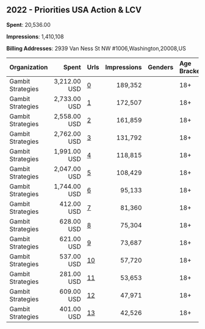 ## 2022 - Priorities USA Action & LCV 
**Spent**: 20,536.00

**Impressions**: 1,410,108

**Billing Addresses**: 2939 Van Ness St NW #1006,Washington,20008,US

|Organization|Spent|Urls|Impressions|Genders|Age Brackets|Country Codes|
|:---|---:|:---|---:|:---|:---|:---|
|Gambit Strategies|3,212.00 USD|[0](https://www.snap.com/political-ads/asset/b1f1a548827a05a97e1f8953b5d408f251ac523444dc81111e8b37c104be8ad5?mediaType=mp4)|189,352||18+|united states|
|Gambit Strategies|2,733.00 USD|[1](https://www.snap.com/political-ads/asset/b1f1a548827a05a97e1f8953b5d408f251ac523444dc81111e8b37c104be8ad5?mediaType=mp4)|172,507||18+|united states|
|Gambit Strategies|2,558.00 USD|[2](https://www.snap.com/political-ads/asset/b1f1a548827a05a97e1f8953b5d408f251ac523444dc81111e8b37c104be8ad5?mediaType=mp4)|161,859||18+|united states|
|Gambit Strategies|2,762.00 USD|[3](https://www.snap.com/political-ads/asset/b1f1a548827a05a97e1f8953b5d408f251ac523444dc81111e8b37c104be8ad5?mediaType=mp4)|131,792||18+|united states|
|Gambit Strategies|1,991.00 USD|[4](https://www.snap.com/political-ads/asset/b1f1a548827a05a97e1f8953b5d408f251ac523444dc81111e8b37c104be8ad5?mediaType=mp4)|118,815||18+|united states|
|Gambit Strategies|2,047.00 USD|[5](https://www.snap.com/political-ads/asset/b1f1a548827a05a97e1f8953b5d408f251ac523444dc81111e8b37c104be8ad5?mediaType=mp4)|108,429||18+|united states|
|Gambit Strategies|1,744.00 USD|[6](https://www.snap.com/political-ads/asset/b1f1a548827a05a97e1f8953b5d408f251ac523444dc81111e8b37c104be8ad5?mediaType=mp4)|95,133||18+|united states|
|Gambit Strategies|412.00 USD|[7](https://www.snap.com/political-ads/asset/86bee4cd07eec3985d70ef222176d7d98ab15bf5c01c34c335ed3639363ff1bf?mediaType=mp4)|81,360||18+|united states|
|Gambit Strategies|628.00 USD|[8](https://www.snap.com/political-ads/asset/86bee4cd07eec3985d70ef222176d7d98ab15bf5c01c34c335ed3639363ff1bf?mediaType=mp4)|75,304||18+|united states|
|Gambit Strategies|621.00 USD|[9](https://www.snap.com/political-ads/asset/86bee4cd07eec3985d70ef222176d7d98ab15bf5c01c34c335ed3639363ff1bf?mediaType=mp4)|73,687||18+|united states|
|Gambit Strategies|537.00 USD|[10](https://www.snap.com/political-ads/asset/86bee4cd07eec3985d70ef222176d7d98ab15bf5c01c34c335ed3639363ff1bf?mediaType=mp4)|57,720||18+|united states|
|Gambit Strategies|281.00 USD|[11](https://www.snap.com/political-ads/asset/86bee4cd07eec3985d70ef222176d7d98ab15bf5c01c34c335ed3639363ff1bf?mediaType=mp4)|53,653||18+|united states|
|Gambit Strategies|609.00 USD|[12](https://www.snap.com/political-ads/asset/86bee4cd07eec3985d70ef222176d7d98ab15bf5c01c34c335ed3639363ff1bf?mediaType=mp4)|47,971||18+|united states|
|Gambit Strategies|401.00 USD|[13](https://www.snap.com/political-ads/asset/86bee4cd07eec3985d70ef222176d7d98ab15bf5c01c34c335ed3639363ff1bf?mediaType=mp4)|42,526||18+|united states|
